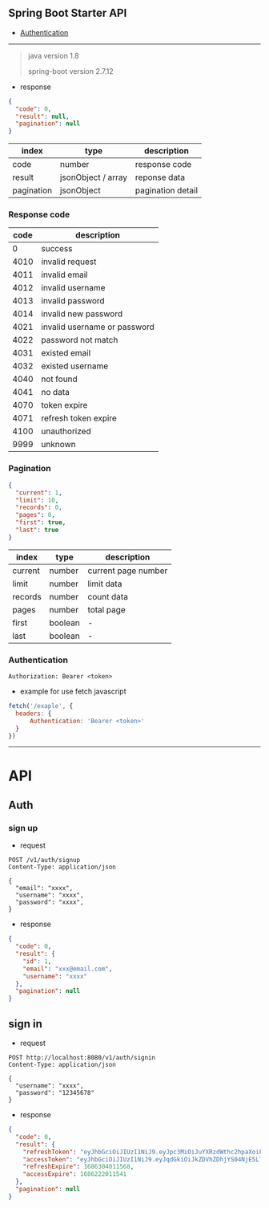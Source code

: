 ﻿## Spring Boot Starter API
- [Authentication](#authentication)
***
> java version 1.8
> 
> spring-boot version 2.7.12

- response
```json
{
  "code": 0,
  "result": null,
  "pagination": null
}
 ```
| index | type           | description       |
|-------|----------------|-------------------|
|code| number         | response code     |
|result| jsonObject / array | reponse data      |
|pagination| jsonObject     | pagination detail |

### Response code
| code | description                  |
|------|------------------------------|
| 0    | success                      |
| 4010 | invalid request              |
| 4011 | invalid email                |
| 4012 | invalid username             |
| 4013 | invalid password             |
| 4014 | invalid new password         |
| 4021 | invalid username or password |
| 4022 | password not match           |
| 4031 | existed email                |
| 4032 | existed username             |
| 4040 | not found                    |
| 4041 | no data                      |
| 4070 | token expire                 |
| 4071 | refresh token expire         |
| 4100 | unauthorized                 |
| 9999 | unknown                      |

### Pagination
```json
{
  "current": 1,
  "limit": 10,
  "records": 0,
  "pages": 0,
  "first": true,
  "last": true
}
```
| index | type    | description      |
|-------|---------|------------------|
|current| number  | current page number |
|limit| number  | limit data       |
|records| number  | count data       |
|pages| number  | total page       |
|first| boolean | -                |
|last| boolean | -                |

### Authentication
```text
Authorization: Bearer <token>
```
- example for use fetch javascript
```js
fetch('/exaple', {
  headers: {
      Authentication: 'Bearer <token>'
  }
})
```

***
# API

## Auth
### sign up
- request
```text
POST /v1/auth/signup
Content-Type: application/json

{
  "email": "xxxx",
  "username": "xxxx",
  "password": "xxxx",
}
```
- response
```json
{
  "code": 0,
  "result": {
    "id": 1,
    "email": "xxx@email.com",
    "username": "xxxx"
  },
  "pagination": null
}
``` 

## sign in
- request
```http request
POST http://localhost:8080/v1/auth/signin
Content-Type: application/json

{
  "username": "xxxx",
  "password": "12345678"
}
```
- response
```json
{
  "code": 0,
  "result": {
    "refreshToken": "eyJhbGciOiJIUzI1NiJ9.eyJpc3MiOiJuYXRzdWthc2hpaXoiLCJzdWIiOiJ2djk5OSIsImlhdCI6MTY4NjIxODQxMSwiZXhwIjoxNjg2MzA0ODExfQ.n8fJp6_EUltl2GF6Six4Er1KonCIDVBcx33xUdJAIxE",
    "accessToken": "eyJhbGciOiJIUzI1NiJ9.eyJqdGkiOiJkZDVhZDhjYS04NjE5LTRjNTAtOTQ4Yi0zNDNiYjEyNDdiYzQiLCJ1aWQiOjUsInVzZXJuYW1lIjoidnY5OTkiLCJlbWFpbCI6InZ2OTk5QGdtYWlsLmNvbSIsImlzcyI6Im5hdHN1a2FzaGlpeiIsImlhdCI6MTY4NjIxODQxMSwiZXhwIjoxNjg2MjIyMDExfQ.McaPFxSeRTnqo3G8KrCTmUwIfaOUGonV7i543_LdtTs",
    "refreshExpire": 1686304811568,
    "accessExpire": 1686222011541
  },
  "pagination": null
}
```
